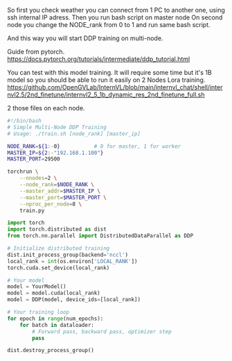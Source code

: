 So first you check weather you can connect from 1 PC to another one, using ssh internal IP adress.
Then you run bash script on master node
On second node you change the NODE_rank from 0 to 1 and run same bash script.

And this way you will start DDP training on multi-node.

Guide from pytorch.
https://docs.pytorch.org/tutorials/intermediate/ddp_tutorial.html

You can test with this model training. It will require some time but it's 1B model so you should be able to run it easily on 2 Nodes Lora training.
https://github.com/OpenGVLab/InternVL/blob/main/internvl_chat/shell/internvl2.5/2nd_finetune/internvl2_5_1b_dynamic_res_2nd_finetune_full.sh


2 those files on each node.
```bash
#!/bin/bash
# Simple Multi-Node DDP Training
# Usage: ./train.sh [node_rank] [master_ip]

NODE_RANK=${1:-0}           # 0 for master, 1 for worker
MASTER_IP=${2:-"192.168.1.100"}
MASTER_PORT=29500

torchrun \
    --nnodes=2 \
    --node_rank=$NODE_RANK \
    --master_addr=$MASTER_IP \
    --master_port=$MASTER_PORT \
    --nproc_per_node=8 \
    train.py
```

```python
import torch
import torch.distributed as dist
from torch.nn.parallel import DistributedDataParallel as DDP

# Initialize distributed training
dist.init_process_group(backend='nccl')
local_rank = int(os.environ['LOCAL_RANK'])
torch.cuda.set_device(local_rank)

# Your model
model = YourModel()
model = model.cuda(local_rank)
model = DDP(model, device_ids=[local_rank])

# Your training loop
for epoch in range(num_epochs):
    for batch in dataloader:
        # Forward pass, backward pass, optimizer step
        pass

dist.destroy_process_group()
```
